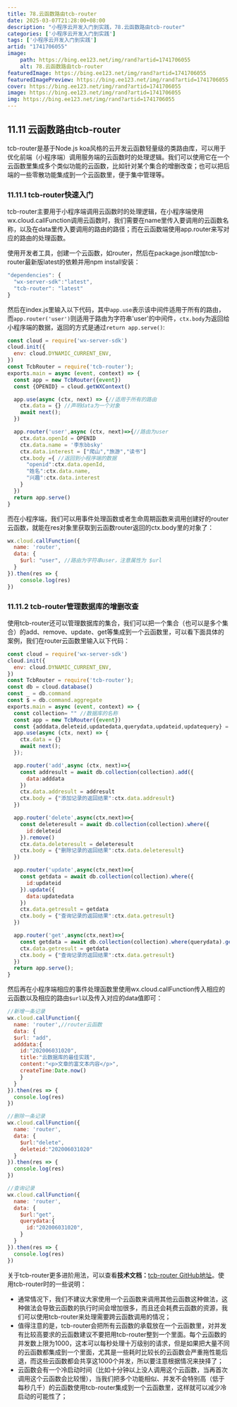 ```yaml
---
title: 78.云函数路由tcb-router
date: 2025-03-07T21:28:00+08:00
description: "小程序云开发入门到实践，78.云函数路由tcb-router"
categories: ['小程序云开发入门到实践']
tags: ['小程序云开发入门到实践']
artid: "1741706055"
image:
    path: https://bing.ee123.net/img/rand?artid=1741706055
    alt: 78.云函数路由tcb-router
featuredImage: https://bing.ee123.net/img/rand?artid=1741706055
featuredImagePreview: https://bing.ee123.net/img/rand?artid=1741706055
cover: https://bing.ee123.net/img/rand?artid=1741706055
image: https://bing.ee123.net/img/rand?artid=1741706055
img: https://bing.ee123.net/img/rand?artid=1741706055
---
```


## 11.11 云函数路由tcb-router
tcb-router是基于Node.js koa风格的云开发云函数轻量级的类路由库，可以用于优化前端（小程序端）调用服务端的云函数时的处理逻辑。我们可以使用它在一个云函数里集成多个类似功能的云函数，比如针对某个集合的增删改查；也可以把后端的一些零散功能集成到一个云函数里，便于集中管理等。

### 11.11.1 tcb-router快速入门
tcb-router主要用于小程序端调用云函数时的处理逻辑，在小程序端使用wx.cloud.callFunction调用云函数时，我们需要在name里传入要调用的云函数名称，以及在data里传入要调用的路由的路径；而在云函数端使用app.router来写对应的路由的处理函数。

使用开发者工具，创建一个云函数，如router，然后在package.json增加tcb-router最新版latest的依赖并用npm install安装：
```javascript
"dependencies": {
  "wx-server-sdk":"latest",
  "tcb-router": "latest"
}
```
然后在index.js里输入以下代码，其中`app.use`表示该中间件适用于所有的路由，而`app.router('user')`则适用于路由为字符串'user'的中间件，`ctx.body`为返回给小程序端的数据，返回的方式是通过`return app.serve()`:
```javascript
const cloud = require('wx-server-sdk')
cloud.init({
  env: cloud.DYNAMIC_CURRENT_ENV,
})
const TcbRouter = require('tcb-router');
exports.main = async (event, context) => {
  const app = new TcbRouter({event})
  const {OPENID} = cloud.getWXContext()

  app.use(async (ctx, next) => {//适用于所有的路由
    ctx.data = {} //声明data为一个对象
    await next(); 
  })

  app.router('user',async (ctx, next)=>{//路由为user
    ctx.data.openId = OPENID
    ctx.data.name = '李东bbsky'
    ctx.data.interest = ["爬山","旅游","读书"]
    ctx.body ={ //返回到小程序端的数据
      "openid":ctx.data.openId,
      "姓名":ctx.data.name,
      "兴趣":ctx.data.interest
    }
  })
  return app.serve()
}
```
而在小程序端，我们可以用事件处理函数或者生命周期函数来调用创建好的router云函数，就能在res对象里获取到云函数router返回的ctx.body里的对象了：
```javascript
wx.cloud.callFunction({
  name: 'router',
  data: {
    $url: "user", //路由为字符串user，注意属性为 $url 
  }
}).then(res => {
    console.log(res)
})
```

### 11.11.2 tcb-router管理数据库的增删改查
使用tcb-router还可以管理数据库的集合，我们可以把一个集合（也可以是多个集合）的add、remove、update、get等集成到一个云函数里，可以看下面具体的案例，我们在router云函数里输入以下代码：
```javascript
const cloud = require('wx-server-sdk')
cloud.init({
  env: cloud.DYNAMIC_CURRENT_ENV,
})
const TcbRouter = require('tcb-router');
const db = cloud.database()
const _ = db.command
const $ = db.command.aggregate
exports.main = async (event, context) => {
  const collection= "" //数据库的名称
  const app = new TcbRouter({event})
  const {adddata,deleteid,updatedata,querydata,updateid,updatequery} = event
  app.use(async (ctx, next) => {
    ctx.data = {}
    await next(); 
  });

  app.router('add',async (ctx, next)=>{
    const addresult = await db.collection(collection).add({
      data:adddata
    })
    ctx.data.addresult = addresult
    ctx.body = {"添加记录的返回结果":ctx.data.addresult}
  })

  app.router('delete',async(ctx,next)=>{
    const deleteresult = await db.collection(collection).where({
      id:deleteid
    }).remove()
    ctx.data.deleteresult = deleteresult
    ctx.body = {"删除记录的返回结果":ctx.data.deleteresult}
  })

  app.router('update',async(ctx,next)=>{
    const getdata = await db.collection(collection).where({
      id:updateid
    }).update({
      data:updatedata
    })
    ctx.data.getresult = getdata
    ctx.body = {"查询记录的返回结果":ctx.data.getresult}
  })

  app.router('get',async(ctx,next)=>{
    const getdata = await db.collection(collection).where(querydata).get()
    ctx.data.getresult = getdata
    ctx.body = {"查询记录的返回结果":ctx.data.getresult}
  })
  return app.serve();
}
```
然后再在小程序端相应的事件处理函数里使用wx.cloud.callFunction传入相应的云函数以及相应的路由`$url`以及传入对应的data值即可：
```javascript
//新增一条记录
wx.cloud.callFunction({
  name: 'router',//router云函数
  data: {
  $url: "add",
  adddata:{
    id:"202006031020",
    title:"云数据库的最佳实践",
    content:"<p>文章的富文本内容</p>",
    createTime:Date.now()
    }
  }
}).then(res => {
  console.log(res)
})

//删除一条记录
wx.cloud.callFunction({
  name: 'router',
  data: {
    $url:"delete",
    deleteid:"202006031020"
  }
}).then(res => {
  console.log(res)
})

//查询记录
wx.cloud.callFunction({
  name: 'router',
  data: {
    $url:"get",
    querydata:{
      id:"202006031020",
    }
  }
}).then(res => {
  console.log(res)
})
```
关于tcb-router更多进阶用法，可以查看**技术文档：**[tcb-router GitHub地址](https://github.com/TencentCloudBase/tcb-router)。使用tcb-router时的一些说明：

- 通常情况下，我们不建议大家使用一个云函数来调用其他云函数这种做法，这种做法会导致云函数的执行时间会增加很多，而且还会耗费云函数的资源，我们可以使用tcb-router来处理需要跨云函数调用的情况；
- 值得注意的是，tcb-router会把所有云函数的承载放在一个云函数里，对并发有比较高要求的云函数建议不要把用tcb-router整到一个里面。每个云函数的并发数上限为1000，这本可以每秒处理十万级别的请求，但是如果把大量不同的云函数都集成到一个里面，尤其是一些耗时比较长的云函数会严重拖性能后退，而这些云函数都会共享这1000个并发，所以要注意根据情况来抉择了；
- 云函数会有一个冷启动时间（比如十分钟以上没人调用这个云函数，当再首次调用这个云函数会比较慢），当我们把多个功能相似、并发不会特别高（低于每秒几千）的云函数使用tcb-router集成到一个云函数里，这样就可以减少冷启动的可能性了；